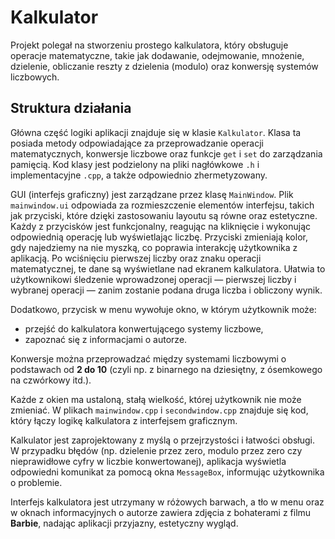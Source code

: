 # Kalkulator

Projekt polegał na stworzeniu prostego kalkulatora, który obsługuje operacje matematyczne, takie jak dodawanie, odejmowanie, mnożenie, dzielenie, obliczanie reszty z dzielenia (modulo) oraz konwersję systemów liczbowych.

## Struktura działania

Główna część logiki aplikacji znajduje się w klasie `Kalkulator`. Klasa ta posiada metody odpowiadające za przeprowadzanie operacji matematycznych, konwersje liczbowe oraz funkcje `get` i `set` do zarządzania pamięcią. Kod klasy jest podzielony na pliki nagłówkowe `.h` i implementacyjne `.cpp`, a także odpowiednio zhermetyzowany.

GUI (interfejs graficzny) jest zarządzane przez klasę `MainWindow`. Plik `mainwindow.ui` odpowiada za rozmieszczenie elementów interfejsu, takich jak przyciski, które dzięki zastosowaniu layoutu są równe oraz estetyczne. Każdy z przycisków jest funkcjonalny, reagując na kliknięcie i wykonując odpowiednią operację lub wyświetlając liczbę. Przyciski zmieniają kolor, gdy najedziemy na nie myszką, co poprawia interakcję użytkownika z aplikacją. Po wciśnięciu pierwszej liczby oraz znaku operacji matematycznej, te dane są wyświetlane nad ekranem kalkulatora. Ułatwia to użytkownikowi śledzenie wprowadzonej operacji — pierwszej liczby i wybranej operacji — zanim zostanie podana druga liczba i obliczony wynik.

Dodatkowo, przycisk w menu wywołuje okno, w którym użytkownik może:
- przejść do kalkulatora konwertującego systemy liczbowe,
- zapoznać się z informacjami o autorze.

Konwersje można przeprowadzać między systemami liczbowymi o podstawach od **2 do 10** (czyli np. z binarnego na dziesiętny, z ósemkowego na czwórkowy itd.).

Każde z okien ma ustaloną, stałą wielkość, której użytkownik nie może zmieniać. W plikach `mainwindow.cpp` i `secondwindow.cpp` znajduje się kod, który łączy logikę kalkulatora z interfejsem graficznym.

Kalkulator jest zaprojektowany z myślą o przejrzystości i łatwości obsługi. W przypadku błędów (np. dzielenie przez zero, modulo przez zero czy nieprawidłowe cyfry w liczbie konwertowanej), aplikacja wyświetla odpowiedni komunikat za pomocą okna `MessageBox`, informując użytkownika o problemie.

Interfejs kalkulatora jest utrzymany w różowych barwach, a tło w menu oraz w oknach informacyjnych o autorze zawiera zdjęcia z bohaterami z filmu **Barbie**, nadając aplikacji przyjazny, estetyczny wygląd.